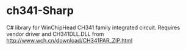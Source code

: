 # ch341-Sharp
C# library for WinChipHead CH341 family integrated circuit. 
Requires vendor driver and CH341DLL.DLL from http://www.wch.cn/download/CH341PAR_ZIP.html
